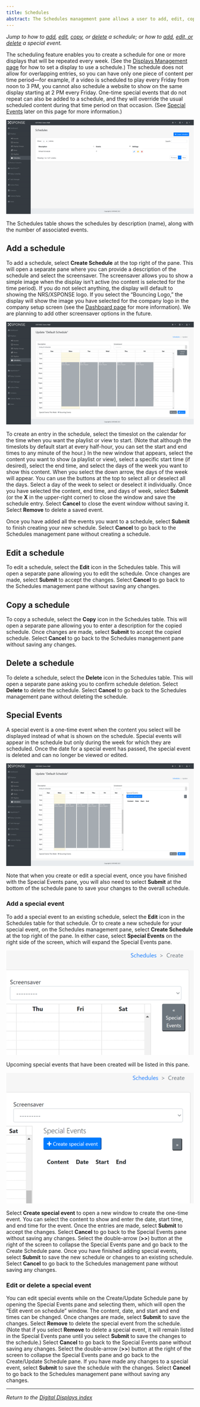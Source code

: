 ```yaml
---
title: Schedules
abstract: The Schedules management pane allows a user to add, edit, copy, or delete a schedule. Selecting the Displays link and then the Schedules link in the navigation pane will take you to the Schedules management pane. 
---
```

*Jump to how to [add](schedules-management.md#add-a-schedule), [edit](schedules-management.md#edit-a-schedule), [copy](schedules-management.md#copy-a-schedule), or [delete](schedules-management.md#delete-a-schedule) a schedule; or how to [add](schedules-management#add-a-special-event), [edit, or delete](schedules-management#edit-or-delete-a-special-event) a special event.*

The scheduling feature enables you to create a schedule for one or more displays that will be repeated every week. (See the [Displays Management page](displays-management.md) for how to set a display to use a schedule.) The schedule does not allow for overlapping entries, so you can have only one piece of content per time period—for example, if a video is scheduled to play every Friday from noon to 3 PM, you cannot also schedule a website to show on the same display starting at 2 PM every Friday. One-time special events that do not repeat can also be added to a schedule, and they will override the usual scheduled content during that time period on that occasion. (See [Special Events](schedules-management.md#special-events) later on this page for more information.)

![schedules management pane](schedules_management.png)

The Schedules table shows the schedules by description (name), along with the number of associated events.

## Add a schedule
To add a schedule, select **Create Schedule** at the top right of the pane. This will open a separate pane where you can provide a description of the schedule and select the screensaver. The screensaver allows you to show a simple image when the display isn’t active (no content is selected for the time period). If you do not select anything, the display will default to showing the NRS/XSPONSE logo. If you select the “Bouncing Logo,” the display will show the image you have selected for the company logo in the company setup screen (see the [Dashboard page](general-ops/dashboard.md) for more information). We are planning to add other screensaver options in the future.

![schedule creation/edit pane](schedule_edit.png)

To create an entry in the schedule, select the timeslot on the calendar for the time when you want the playlist or view to start. (Note that although the timeslots by default start at every half-hour, you can set the start and end times to any minute of the hour.) In the new window that appears, select the content you want to show (a playlist or view), select a specific start time (if desired), select the end time, and select the days of the week you want to show this content. When you select the down arrow, the days of the week will appear. You can use the buttons at the top to select all or deselect all the days. Select a day of the week to select or deselect it individually. Once you have selected the content, end time, and days of week, select **Submit** (or the **X** in the upper-right corner) to close the window and save the schedule entry. Select **Cancel** to close the event window without saving it. Select **Remove** to delete a saved event.

Once you have added all the events you want to a schedule, select **Submit** to finish creating your new schedule. Select **Cancel** to go back to the Schedules management pane without creating a schedule.

## Edit a schedule
To edit a schedule, select the **Edit** icon in the Schedules table. This will open a separate pane allowing you to edit the schedule. Once changes are made, select **Submit** to accept the changes. Select **Cancel** to go back to the Schedules management pane without saving any changes.

## Copy a schedule
To copy a schedule, select the **Copy** icon in the Schedules table. This will open a separate pane allowing you to enter a description for the copied schedule. Once changes are made, select **Submit** to accept the copied schedule. Select **Cancel** to go back to the Schedules management pane without saving any changes.

## Delete a schedule
To delete a schedule, select the **Delete** icon in the Schedules table. This will open a separate pane asking you to confirm schedule deletion. Select **Delete** to delete the schedule. Select **Cancel** to go back to the Schedules management pane without deleting the schedule.

## Special Events
A special event is a one-time event when the content you select will be displayed instead of what is shown on the schedule. Special events will appear in the schedule but only during the week for which they are scheduled. Once the date for a special event has passed, the special event is deleted and can no longer be viewed or edited.

![special events pane](schedule_special_event.png)
 
Note that when you create or edit a special event, once you have finished with the Special Events pane, you will also need to select **Submit** at the bottom of the schedule pane to save your changes to the overall schedule.

### Add a special event
To add a special event to an existing schedule, select the **Edit** icon in the Schedules table for that schedule. Or to create a new schedule for your special event, on the Schedules management pane, select **Create Schedule** at the top right of the pane. In either case, select **Special Events** on the right side of the screen, which will expand the Special Events pane. 

![image of Special Events button](special_events_button.png)

Upcoming special events that have been created will be listed in this pane. 

![image of Special Events pane](special_events_pane.png)

Select **Create special event** to open a new window to create the one-time event. You can select the content to show and enter the date, start time, and end time for the event. Once the entries are made, select **Submit** to accept the changes. Select **Cancel** to go back to the Special Events pane without saving any changes. Select the double-arrow (**>>**) button at the right of the screen to collapse the Special Events pane and go back to the Create Schedule pane. Once you have finished adding special events, select **Submit** to save the new schedule or changes to an existing schedule. Select **Cancel** to go back to the Schedules management pane without saving any changes.

### Edit or delete a special event
You can edit special events while on the Create/Update Schedule pane by opening the Special Events pane and selecting them, which will open the “Edit event on schedule” window. The content, date, and start and end times can be changed. Once changes are made, select **Submit** to save the changes. Select **Remove** to delete the special event from the schedule. (Note that if you select **Remove** to delete a special event, it will remain listed in the Special Events pane until you select **Submit** to save the changes to the schedule.) Select **Cancel** to go back to the Special Events pane without saving any changes. Select the double-arrow (**>>**) button at the right of the screen to collapse the Special Events pane and go back to the Create/Update Schedule pane. If you have made any changes to a special event, select **Submit** to save the schedule with the changes. Select **Cancel** to go back to the Schedules management pane without saving any changes.

___
*Return to the [Digital Displays index](index.md)*
